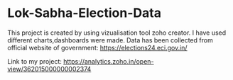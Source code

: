# Lok-Sabha-Election-Data
This project is created by using vizualisation tool zoho creator.
I have used different charts,dashboards were made.
Data has been collected from official website of government:
https://elections24.eci.gov.in/

Link to my project:
https://analytics.zoho.in/open-view/362015000000002374
